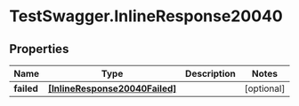 # TestSwagger.InlineResponse20040

## Properties

Name | Type | Description | Notes
------------ | ------------- | ------------- | -------------
**failed** | [**[InlineResponse20040Failed]**](InlineResponse20040Failed.md) |  | [optional] 


